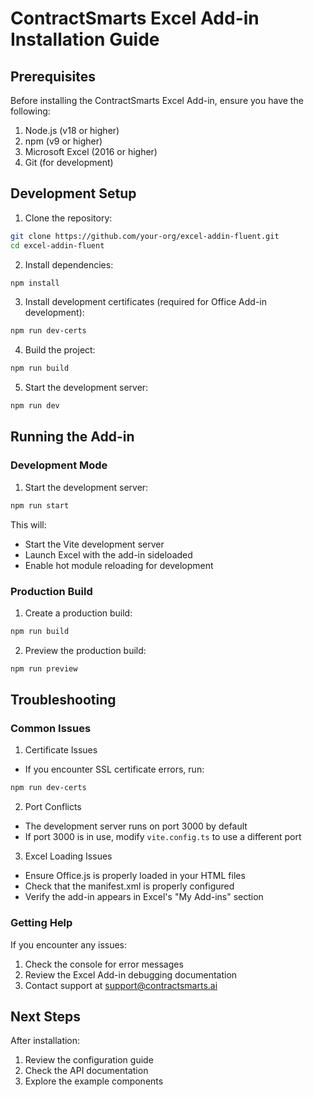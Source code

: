# ContractSmarts Excel Add-in Installation Guide

## Prerequisites

Before installing the ContractSmarts Excel Add-in, ensure you have the following:

1. Node.js (v18 or higher)
2. npm (v9 or higher)
3. Microsoft Excel (2016 or higher)
4. Git (for development)

## Development Setup

1. Clone the repository:
```bash
git clone https://github.com/your-org/excel-addin-fluent.git
cd excel-addin-fluent
```

2. Install dependencies:
```bash
npm install
```

3. Install development certificates (required for Office Add-in development):
```bash
npm run dev-certs
```

4. Build the project:
```bash
npm run build
```

5. Start the development server:
```bash
npm run dev
```

## Running the Add-in

### Development Mode

1. Start the development server:
```bash
npm run start
```

This will:
- Start the Vite development server
- Launch Excel with the add-in sideloaded
- Enable hot module reloading for development

### Production Build

1. Create a production build:
```bash
npm run build
```

2. Preview the production build:
```bash
npm run preview
```

## Troubleshooting

### Common Issues

1. Certificate Issues
- If you encounter SSL certificate errors, run:
```bash
npm run dev-certs
```

2. Port Conflicts
- The development server runs on port 3000 by default
- If port 3000 is in use, modify `vite.config.ts` to use a different port

3. Excel Loading Issues
- Ensure Office.js is properly loaded in your HTML files
- Check that the manifest.xml is properly configured
- Verify the add-in appears in Excel's "My Add-ins" section

### Getting Help

If you encounter any issues:
1. Check the console for error messages
2. Review the Excel Add-in debugging documentation
3. Contact support at support@contractsmarts.ai

## Next Steps

After installation:
1. Review the configuration guide
2. Check the API documentation
3. Explore the example components
